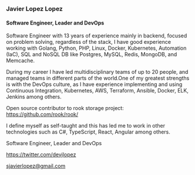 ### Javier Lopez Lopez
#### Software Engineer, Leader and DevOps

Software Engineer with 13 years of experience mainly in backend, focused on problem solving, regardless of the stack, I have good experience working with Golang, Python, PHP, Linux, Docker, Kubernetes, Automation (IaC), SQL and NoSQL DB like Postgres, MySQL, Redis, MongoDB, and Memcache.

During my career I have led multidisciplinary teams of up to 20 people, and managed teams in different parts of the world.One of my greatest strengths is with the DevOps culture, as I have experience implementing and using Continuous Integration, Kubernetes, AWS, Terraform, Ansible, Docker, ELK, Jenkins among others.

Open source contributor to rook storage project:  https://github.com/rook/rook/

I define myself as self-taught and this has led me to work in other technologies such as C#, TypeScript, React, Angular among others.

Software Engineer, Leader and DevOps

https://twitter.com/devjlopez

sjavierlopez@gmail.com
